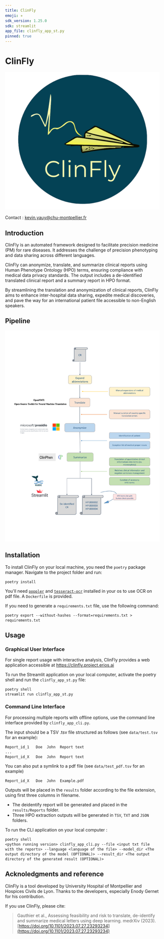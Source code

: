 ```yaml
---
title: ClinFly
emoji: ✈️
sdk_version: 1.25.0 
sdk: streamlit
app_file: clinfly_app_st.py
pinned: true
---
```


# ClinFly

![](img/clinfly_logo.png)


Contact : [kevin.yauy@chu-montpellier.fr](mailto:kevin.yauy@chu-montpellier.fr)

## Introduction

ClinFly is an automated framework designed to facilitate precision medicine (PM) for rare diseases. It addresses the challenge of precision phenotyping and data sharing across different languages.

ClinFly can anonymize, translate, and summarize clinical reports using Human Phenotype Ontology (HPO) terms, ensuring compliance with medical data privacy standards. The output includes a de-identified translated clinical report and a summary report in HPO format.

By streamlining the translation and anonymization of clinical reports, ClinFly aims to enhance inter-hospital data sharing, expedite medical discoveries, and pave the way for an international patient file accessible to non-English speakers.

## Pipeline 

![](img/pipeline.png)

## Installation

To install ClinFly on your local machine, you need the `poetry` package manager. Navigate to the project folder and run:

```
poetry install
```

You'll need [`poppler`](https://pdf2image.readthedocs.io/en/latest/installation.html) and [`tesseract-ocr`](https://tesseract-ocr.github.io/tessdoc/Installation.html) installed in your os to use OCR on pdf file. 
A `Dockerfile` is provided.

If you need to generate a `requirements.txt` file, use the following command:
```
poetry export --without-hashes --format=requirements.txt > requirements.txt
```

## Usage

### Graphical User Interface 

For single report usage with interactive analysis, ClinFly provides a web application accessible at https://clinfly.project.erios.ai 

To run the Streamlit application on your local computer, activate the poetry shell and run the `clinfly_app_st.py` file:
```
poetry shell
streamlit run clinfly_app_st.py
```

### Command Line Interface

For processing multiple reports with offline options, use the command line interface provided by `clinfly_app_cli.py`.

The input should be a TSV .tsv file structured as follows (see `data/test.tsv` for an example):
```
Report_id_1   Doe  John  Report text 
...
Report_id_X   Doe  John  Report text
```
You can also put a symlink to a pdf file (see `data/test_pdf.tsv` for an example)
```
Report_id_X   Doe  John  Example.pdf
```

Outputs will be placed in the `results` folder according to the file extension, using first three columns in filename. 
- The deidentify report will be generated and placed in the `results/Reports` folder.
- Three HPO extraction outputs will be generated in `TSV`, `TXT` and `JSON` folders.

To run the CLI application on your local computer :
```
poetry shell
<python running version> clinfly_app_cli.py --file <input txt file with the reports> --language <language of the file> --model_dir <The output directory of the model (OPTIONAL)> --result_dir <The output directory of the generated result (OPTIONAL)>
```


## Acknoledgments and reference

ClinFly is a tool developed by University Hospital of Montpellier and Hospices Civils de Lyon. Thanks to the developers, especially Enody Gernet for his contribution. 

If you use ClinFly, please cite:
> Gauthier et al., Assessing feasibility and risk to translate, de-identify and summarize medical letters using deep learning. medrXiv (2023). [https://doi.org/10.1101/2023.07.27.23293234](https://doi.org/10.1101/2023.07.27.23293234)